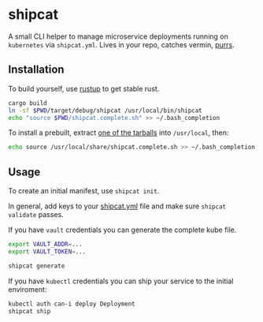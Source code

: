 # shipcat

A small CLI helper to manage microservice deployments running on `kubernetes` via `shipcat.yml`. Lives in your repo, catches vermin, [purrs](https://en.wikipedia.org/wiki/Ship%27s_cat).

## Installation
To build yourself, use [rustup](https://rustup.rs/) to get stable rust.

```sh
cargo build
ln -sf $PWD/target/debug/shipcat /usr/local/bin/shipcat
echo "source $PWD/shipcat.complete.sh" >> ~/.bash_completion
```

To install a prebuilt, extract [one of the tarballs](https://github.com/Babylonpartners/shipcat/releases) into `/usr/local`, then:

```sh
echo source /usr/local/share/shipcat.complete.sh >> ~/.bash_completion
```

## Usage
To create an initial manifest, use `shipcat init`.

In general, add keys to your [shipcat.yml](https://github.com/Babylonpartners/shipcat/blob/master/shipcat.yml#L1) file and make sure `shipcat validate` passes.

If you have `vault` credentials you can generate the complete kube file.

```sh
export VAULT_ADDR=...
export VAULT_TOKEN=...

shipcat generate
```

If you have `kubectl` credentials you can ship your service to the initial enviroment:

```sh
kubectl auth can-i deploy Deployment
shipcat ship
```

